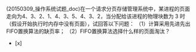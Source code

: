 (20150309_操作系统试题_doc)在一个请求分页存储管理系统中，某进程的页面走向为4、3、2、1、4、3、5、4、3、2，当分配给该进程的物理块数为
3 时（假设开始执行时内存中没有页面），试回答以下问题：
（1）计算采用先进先出FIFO置换算法的缺页率；
（2）FIFO置换算法选择什么样的页面淘汰？  
- [x]  

